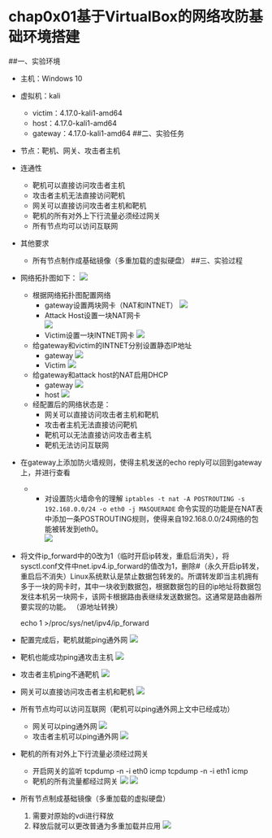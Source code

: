 # **chap0x01基于VirtualBox的网络攻防基础环境搭建**
##一、实验环境
  - 主机：Windows 10 
  - 虚拟机：kali
  	- victim：4.17.0-kali1-amd64
  	- host：4.17.0-kali1-amd64
  	- gateway：4.17.0-kali1-amd64
##二、实验任务
- 节点：靶机、网关、攻击者主机
- 连通性 
	- 靶机可以直接访问攻击者主机
	- 攻击者主机无法直接访问靶机
	- 网关可以直接访问攻击者主机和靶机
	- 靶机的所有对外上下行流量必须经过网关
	- 所有节点均可以访问互联网
- 其他要求 
	- 所有节点制作成基础镜像（多重加载的虚拟硬盘）
##三、实验过程
- 网络拓扑图如下：
![](image/int.png)
	- 根据网络拓扑图配置网络
		- gateway设置两块网卡（NAT和INTNET）
		![](image/1.png)
		- Attack Host设置一块NAT网卡  
		![](image/2.png)
		- Victim设置一块INTNET网卡
		![](image/3.png)
	- 给gateway和victim的INTNET分别设置静态IP地址
		- gateway
		![](image/5.png)
		- Victim
		![](image/7.png)
	- 给gateway和attack host的NAT启用DHCP
		- gateway
		![](image/4.png)
		- host
		![](image/6.png)
	- 经配置后的网络状态是： 
		- 网关可以直接访问攻击者主机和靶机
		- 攻击者主机无法直接访问靶机
		- 靶机可以无法直接访问攻击者主机
		- 靶机无法访问互联网
- 在gateway上添加防火墙规则，使得主机发送的echo reply可以回到gateway上，并进行查看
	- 	- 对设置防火墙命令的理解 `iptables -t nat -A POSTROUTING -s 192.168.0.0/24 -o eth0 -j MASQUERADE`  命令实现的功能是在NAT表中添加一条POSTROUTING规则，使得来自192.168.0.0/24网络的包能被转发到eth0。  
![](image/8.png)
- 将文件ip_forward中的0改为1（临时开启ip转发，重启后消失），将sysctl.conf文件中net.ipv4.ip_forward的值改为1，删除#（永久开启ip转发，重启后不消失）Linux系统默认是禁止数据包转发的。所谓转发即当主机拥有多于一块的网卡时，其中一块收到数据包，根据数据包的目的ip地址将数据包发往本机另一块网卡，该网卡根据路由表继续发送数据包。这通常是路由器所要实现的功能。 （源地址转换）  

	echo 1 >/proc/sys/net/ipv4/ip_forward 
	
- 配置完成后，靶机就能ping通外网
![](image/9.png)
- 靶机也能成功ping通攻击主机
![](image/10.png)
- 攻击者主机ping不通靶机
![](image/11.png)
- 网关可以直接访问攻击者主机和靶机
![](image/12.png)
- 所有节点均可以访问互联网（靶机可以ping通外网上文中已经成功）
	- 网关可以ping通外网
	![](image/13.png)
	- 攻击者主机可以ping通外网
	![](image/14.png)
- 靶机的所有对外上下行流量必须经过网关
	- 开启网关的监听 
	tcpdump -n -i eth0 icmp
	tcpdump -n -i eth1 icmp
	- 靶机的所有流量都经过网关
	![](image/15.png)
	![](image/16.png)
- 所有节点制成基础镜像（多重加载的虚拟硬盘）
  1. 需要对原始的vdi进行释放
  2. 释放后就可以更改普通为多重加载并应用
![](image/17.png)
